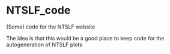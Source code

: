 # NTSLF_code
(Some) code for the NTSLF website

The idea is that this would be a good place to keep code for the autogeneration of NTSLF plots
